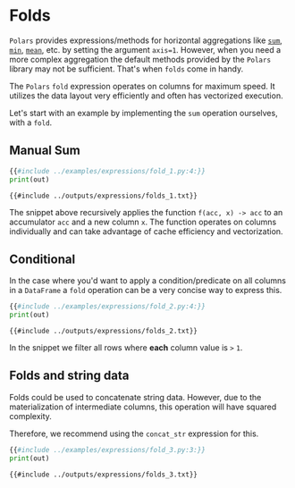 # Folds

`Polars` provides expressions/methods for horizontal aggregations like [`sum`](POLARS_PY_REF_GUIDE/api/polars.DataFrame.sum.html),
[`min`](POLARS_PY_REF_GUIDE/api/polars.DataFrame.min.html), [`mean`](POLARS_PY_REF_GUIDE/api/polars.DataFrame.mean.html),
etc. by setting the argument `axis=1`. However, when you need a more complex aggregation the default methods provided by the
`Polars` library may not be sufficient. That's when `folds` come in handy.

The `Polars` `fold` expression operates on columns for maximum speed. It utilizes the data layout very efficiently and often has vectorized execution.

Let's start with an example by implementing the `sum` operation ourselves, with a `fold`.

## Manual Sum

```python
{{#include ../examples/expressions/fold_1.py:4:}}
print(out)
```

```text
{{#include ../outputs/expressions/folds_1.txt}}
```

The snippet above recursively applies the function `f(acc, x) -> acc` to an accumulator `acc` and a new column `x`.
The function operates on columns individually and can take advantage of cache efficiency and vectorization.

## Conditional

In the case where you'd want to apply a condition/predicate on all columns in a `DataFrame` a `fold` operation can be
a very concise way to express this.

```python
{{#include ../examples/expressions/fold_2.py:4:}}
print(out)
```

```text
{{#include ../outputs/expressions/folds_2.txt}}
```

In the snippet we filter all rows where **each** column value is `>` `1`.

## Folds and string data

Folds could be used to concatenate string data. However, due to the materialization of intermediate columns, this
operation will have squared complexity.

Therefore, we recommend using the `concat_str` expression for this.

```python
{{#include ../examples/expressions/fold_3.py:3:}}
print(out)
```

```text
{{#include ../outputs/expressions/folds_3.txt}}
```

